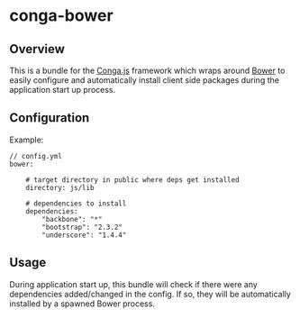 conga-bower
===========

Overview
--------

This is a bundle for the [Conga.js](https://github.com/congajs/conga) framework which 
wraps around [Bower](http://bower.io/) to easily configure and automatically install
client side packages during the application start up process.

Configuration
-------------

Example:

    // config.yml
    bower:

        # target directory in public where deps get installed
        directory: js/lib

        # dependencies to install
        dependencies:
            "backbone": "*"
            "bootstrap": "2.3.2"
            "underscore": "1.4.4"

Usage
-----

During application start up, this bundle will check if there were any dependencies added/changed
in the config. If so, they will be automatically installed by a spawned Bower process.
